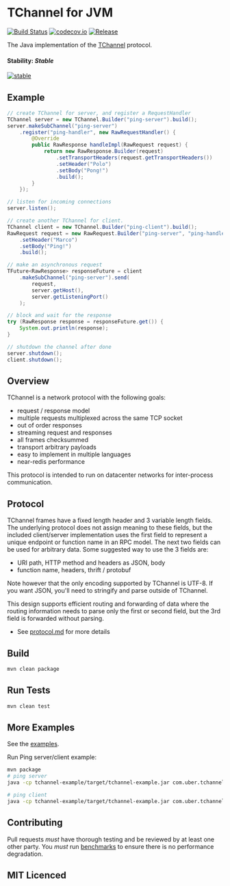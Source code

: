 # TChannel for JVM
[![Build Status](https://travis-ci.org/uber/tchannel-java.svg)](https://travis-ci.org/uber/tchannel-java)
[![codecov.io](https://codecov.io/github/uber/tchannel-java/coverage.svg)](https://codecov.io/github/uber/tchannel-java)
[![Release](https://img.shields.io/maven-central/v/com.uber.tchannel/tchannel.svg)](https://mvnrepository.com/artifact/com.uber.tchannel)

The Java implementation of the [TChannel](https://github.com/uber/tchannel) protocol.

#### Stability: *Stable*
[![stable](http://badges.github.io/stability-badges/dist/stable.svg)](http://github.com/badges/stability-badges)

## Example

```java
// create TChannel for server, and register a RequestHandler
TChannel server = new TChannel.Builder("ping-server").build();
server.makeSubChannel("ping-server")
	.register("ping-handler", new RawRequestHandler() {
        @Override
        public RawResponse handleImpl(RawRequest request) {
            return new RawResponse.Builder(request)
                .setTransportHeaders(request.getTransportHeaders())
                .setHeader("Polo")
                .setBody("Pong!")
                .build();
        }
	});

// listen for incoming connections
server.listen();

// create another TChannel for client.
TChannel client = new TChannel.Builder("ping-client").build();
RawRequest request = new RawRequest.Builder("ping-server", "ping-handler")
    .setHeader("Marco")
    .setBody("Ping!")
	.build();

// make an asynchronous request
TFuture<RawResponse> responseFuture = client
	.makeSubChannel("ping-server").send(
		request,
		server.getHost(),
		server.getListeningPort()
	);

// block and wait for the response
try (RawResponse response = responseFuture.get()) {
    System.out.println(response);
}

// shutdown the channel after done
server.shutdown();
client.shutdown();
```

## Overview

TChannel is a network protocol with the following goals:

 * request / response model
 * multiple requests multiplexed across the same TCP socket
 * out of order responses
 * streaming request and responses
 * all frames checksummed
 * transport arbitrary payloads
 * easy to implement in multiple languages
 * near-redis performance

This protocol is intended to run on datacenter networks for inter-process communication.

## Protocol

TChannel frames have a fixed length header and 3 variable length fields. The underlying protocol
does not assign meaning to these fields, but the included client/server implementation uses
the first field to represent a unique endpoint or function name in an RPC model.
The next two fields can be used for arbitrary data. Some suggested way to use the 3 fields are:

* URI path, HTTP method and headers as JSON, body
* function name, headers, thrift / protobuf

Note however that the only encoding supported by TChannel is UTF-8.  If you want JSON, you'll need
to stringify and parse outside of TChannel.

This design supports efficient routing and forwarding of data where the routing information needs
to parse only the first or second field, but the 3rd field is forwarded without parsing.

 - See [protocol.md](https://github.com/uber/tchannel/blob/master/docs/protocol.md) for more details

## Build

```bash
mvn clean package
```

## Run Tests
```bash
mvn clean test
```


## More Examples

See the [examples](./tchannel-example/).

Run Ping server/client example:
```bash
mvn package
# ping server
java -cp tchannel-example/target/tchannel-example.jar com.uber.tchannel.ping.PingServer -p 8888

# ping client
java -cp tchannel-example/target/tchannel-example.jar com.uber.tchannel.ping.PingClient -h localhost -p 8888 -n 1000
```

## Contributing

Pull requests *must* have thorough testing and be reviewed by at least one other party.
You *must* run [benchmarks](./tchannel-benchmark/src/main/java/com/uber/tchannel/benchmarks/)
to ensure there is no performance degradation.

## MIT Licenced
